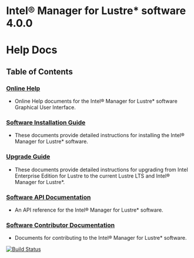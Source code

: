# Intel® Manager for Lustre* software 4.0.0
#  **Help Docs** 
## Table of Contents

### [**Online Help**](docs/IML_Help_TOC.md)
  
* Online Help documents for the Intel® Manager for Lustre* software Graphical User Interface.

### [**Software Installation Guide**](docs/Install_Guide/ig_TOC.md)

* These documents provide detailed instructions for installing the Intel® Manager for Lustre* software.
  
### [**Upgrade Guide**](docs/Upgrade_Guide/ug_TOC.md)

* These documents provide detailed instructions for upgrading from Intel Enterprise Edition for Lustre to the current Lustre LTS and Intel® Manager for Lustre*.
  
###  [**Software API Documentation**](docs/api/api_TOC.md)

* An API reference for the Intel® Manager for Lustre* software.

### [**Software Contributor Documentation**](docs/Contributor_Docs/cd_TOC.md)

* Documents for contributing to the Intel® Manager for Lustre* software.

[![Build Status](https://copr.fedorainfracloud.org/coprs/managerforlustre/manager-for-lustre/package/iml-online-help/status_image/last_build.png)](https://copr.fedorainfracloud.org/coprs/managerforlustre/manager-for-lustre/package/iml-online-help/)
